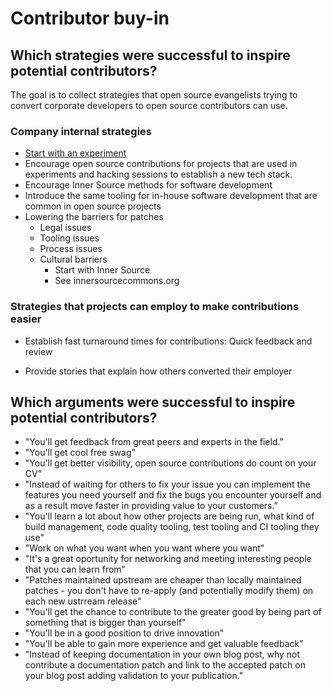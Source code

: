 # Contributor buy-in

## Which strategies were successful to inspire potential contributors?

The goal is to collect strategies that open source evangelists trying to convert
corporate developers to open source contributors can use.

### Company internal strategies

* [Start with an experiment](https://github.com/InnerSourceCommons/InnerSourcePatterns/blob/master/start-as-experiment.md)
* Encourage open source contributions for projects that are used in experiments
  and hacking sessions to establish a new tech stack.
* Encourage Inner Source methods for software development
* Introduce the same tooling for in-house software development that are common
  in open source projects
* Lowering the barriers for patches
   * Legal issues
   * Tooling issues
   * Process issues
   * Cultural barriers
      * Start with Inner Source
      * See innersourcecommons.org

### Strategies that projects can employ to make contributions easier

* Establish fast turnaround times for contributions: Quick feedback and review

* Provide stories that explain how others converted their employer


## Which arguments were successful to inspire potential contributors?

* "You'll get feedback from great peers and experts in the field."
* "You'll get cool free swag"
* "You'll get better visibility, open source contributions do count on your CV"
* "Instead of waiting for others to fix your issue you can implement the
  features you need yourself and fix the bugs you encounter yourself and as a
result move faster in providing value to your customers."
* "You'll learn a lot about how other projects are being run, what kind of build
  management, code quality tooling, test tooling and CI tooling they use"
* "Work on what you want when you want where you want"
* "It's a great oportunity for networking and meeting interesting people that
  you can learn from"
* "Patches maintained upstream are cheaper than locally maintained patches - you
  don't have to re-apply (and potentially modify them) on each new ustrream
release"
* "You'll get the chance to contribute to the greater good by being part of
  something that is bigger than yourself"
* "You'll be in a good position to drive innovation"
* "You'll be able to gain more experience and get valuable feedback"
* "Instead of keeping documentation in your own blog post, why not contribute a
  documentation patch and link to the accepted patch on your blog post adding
validation to your publication."
